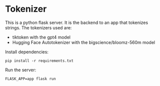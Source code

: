 # Tokenizer

This is a python flask server. It is the backend to an app that tokenizes strings. The tokenizers used are:

- tiktoken with the gpt4 model
- Hugging Face Autotokenizer with the bigscience/bloomz-560m model

Install dependencies:

```
pip install -r requirements.txt
```

Run the server:

```
FLASK_APP=app flask run
```
